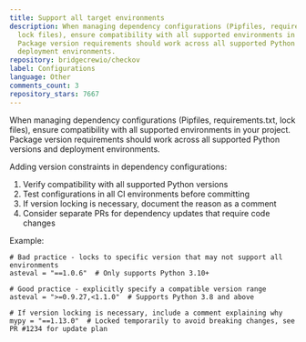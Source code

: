 ```yaml
---
title: Support all target environments
description: When managing dependency configurations (Pipfiles, requirements.txt,
  lock files), ensure compatibility with all supported environments in your project.
  Package version requirements should work across all supported Python versions and
  deployment environments.
repository: bridgecrewio/checkov
label: Configurations
language: Other
comments_count: 3
repository_stars: 7667
---
```


When managing dependency configurations (Pipfiles, requirements.txt, lock files), ensure compatibility with all supported environments in your project. Package version requirements should work across all supported Python versions and deployment environments.

Adding version constraints in dependency configurations:
1. Verify compatibility with all supported Python versions
2. Test configurations in all CI environments before committing
3. If version locking is necessary, document the reason as a comment
4. Consider separate PRs for dependency updates that require code changes

Example:
```
# Bad practice - locks to specific version that may not support all environments
asteval = "==1.0.6"  # Only supports Python 3.10+

# Good practice - explicitly specify a compatible version range
asteval = ">=0.9.27,<1.1.0"  # Supports Python 3.8 and above

# If version locking is necessary, include a comment explaining why
mypy = "==1.13.0"  # Locked temporarily to avoid breaking changes, see PR #1234 for update plan
```